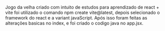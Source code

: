 Jogo da velha criado com intuito de estudos para aprendizado de react + vite
foi utilizado o comando npm create vite@latest, depois selecionado o framework do react e a variant javaScript.
Após isso foram feitas as alterações basicas no index, e foi criado o codigo java no app.jsx.

